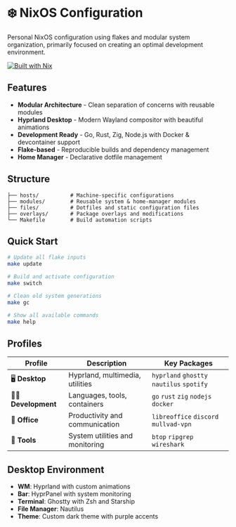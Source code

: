 # ❄️ NixOS Configuration

Personal NixOS configuration using flakes and modular system organization, primarily focused on creating an optimal development environment.

[![Built with Nix](https://img.shields.io/badge/Built%20with-Nix-5277C3.svg?logo=nixos&logoColor=white)](https://nixos.org)

## Features

- **Modular Architecture** - Clean separation of concerns with reusable modules
- **Hyprland Desktop** - Modern Wayland compositor with beautiful animations
- **Development Ready** - Go, Rust, Zig, Node.js with Docker & devcontainer support
- **Flake-based** - Reproducible builds and dependency management
- **Home Manager** - Declarative dotfile management

## Structure

```
├── hosts/          # Machine-specific configurations
├── modules/        # Reusable system & home-manager modules
├── files/          # Dotfiles and static configuration files
├── overlays/       # Package overlays and modifications
└── Makefile        # Build automation scripts
```

## Quick Start

```bash
# Update all flake inputs
make update

# Build and activate configuration
make switch

# Clean old system generations
make gc

# Show all available commands
make help
```

## Profiles

| Profile | Description | Key Packages |
|---------|-------------|--------------|
| 🖥️ **Desktop** | Hyprland, multimedia, utilities | `hyprland` `ghostty` `nautilus` `spotify` |
| 👨‍💻 **Development** | Languages, tools, containers | `go` `rust` `zig` `nodejs` `docker` |
| 📄 **Office** | Productivity and communication | `libreoffice` `discord` `mullvad-vpn` |
| 🔧 **Tools** | System utilities and monitoring | `btop` `ripgrep` `wireshark` |

## Desktop Environment

- **WM**: Hyprland with custom animations
- **Bar**: HyprPanel with system monitoring
- **Terminal**: Ghostty with Zsh and Starship
- **File Manager**: Nautilus
- **Theme**: Custom dark theme with purple accents